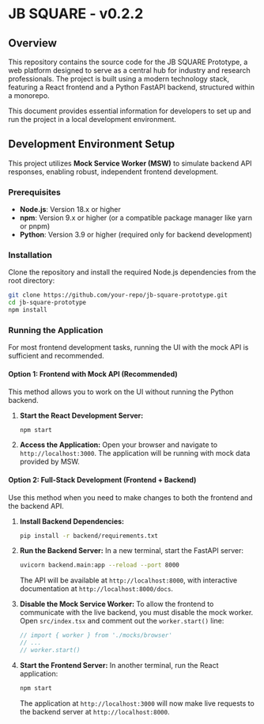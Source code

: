# JB SQUARE - v0.2.2

## Overview

This repository contains the source code for the JB SQUARE Prototype, a web platform designed to serve as a central hub for industry and research professionals. The project is built using a modern technology stack, featuring a React frontend and a Python FastAPI backend, structured within a monorepo.

This document provides essential information for developers to set up and run the project in a local development environment.

## Development Environment Setup

This project utilizes **Mock Service Worker (MSW)** to simulate backend API responses, enabling robust, independent frontend development.

### Prerequisites

-   **Node.js**: Version 18.x or higher
-   **npm**: Version 9.x or higher (or a compatible package manager like yarn or pnpm)
-   **Python**: Version 3.9 or higher (required only for backend development)

### Installation

Clone the repository and install the required Node.js dependencies from the root directory:

```bash
git clone https://github.com/your-repo/jb-square-prototype.git
cd jb-square-prototype
npm install
```

### Running the Application

For most frontend development tasks, running the UI with the mock API is sufficient and recommended.

#### Option 1: Frontend with Mock API (Recommended)

This method allows you to work on the UI without running the Python backend.

1.  **Start the React Development Server:**
    ```bash
    npm start
    ```
2.  **Access the Application:**
    Open your browser and navigate to `http://localhost:3000`. The application will be running with mock data provided by MSW.

#### Option 2: Full-Stack Development (Frontend + Backend)

Use this method when you need to make changes to both the frontend and the backend API.

1.  **Install Backend Dependencies:**
    ```bash
    pip install -r backend/requirements.txt
    ```
2.  **Run the Backend Server:**
    In a new terminal, start the FastAPI server:
    ```bash
    uvicorn backend.main:app --reload --port 8000
    ```
    The API will be available at `http://localhost:8000`, with interactive documentation at `http://localhost:8000/docs`.

3.  **Disable the Mock Service Worker:**
    To allow the frontend to communicate with the live backend, you must disable the mock worker. Open `src/index.tsx` and comment out the `worker.start()` line:
    ```typescript
    // import { worker } from './mocks/browser'
    // ...
    // worker.start()
    ```

4.  **Start the Frontend Server:**
    In another terminal, run the React application:
    ```bash
    npm start
    ```
    The application at `http://localhost:3000` will now make live requests to the backend server at `http://localhost:8000`.
